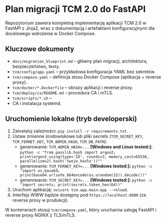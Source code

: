 # Plan migracji TCM 2.0 do FastAPI

Repozytorium zawiera kompletną implementację aplikacji TCM 2.0 w FastAPI z Jinja2, wraz z dokumentacją i artefaktami konfiguracyjnymi dla docelowego wdrożenia w Docker Compose.

## Kluczowe dokumenty
* `docs/migration_blueprint.md` – główny plan migracji, architektura, bezpieczeństwo, testy.
* `tcm/config/app.yaml` – przykładowa konfiguracja YAML bez sekretów.
* `tcm/compose.yaml` – definicja stosu Docker Compose (aplikacja + reverse proxy).
* `tcm/docker/*.Dockerfile` – obrazy aplikacji i reverse proxy.
* `tcm/deploy/ca/README.md` – procedura CA i mTLS.
* `tcm/scripts/*.sh` – 
* CA i instalacja systemd.

## Uruchomienie lokalne (tryb developerski)
1. Zainstaluj zależności: `pip install -r requirements.txt`.
2. Ustaw zmienne środowiskowe lub pliki secrets (`TCM_SECRET_KEY`, `TCM_FERNET_KEY`, `TCM_ADMIN_HASH`, `TCM_DB_PATH`):
    - generowanie: `TCM_ADMIN_HASH=...` **[Windows and Linux tested:]:** `python -c "from passlib.hash import argon2; print(argon2.using(type='ID', rounds=3, memory_cost=65536, parallelism=2).hash('twoje_hasło'))""`
    - generowanie: `TCM_FERNET_KEY=...` **[Windows tested:]:** `python -c "import os,base64; print(base64.urlsafe_b64encode(os.urandom(32)).decode())"`
    - generowanie: `TCM_SECRET_KEY=...` **[Windows tested:]:** `python -c "import secrets; print(secrets.token_hex(64))"`
4. Uruchom aplikację: `uvicorn tcm.app.main:app --reload`.
4. Interfejs WWW będzie dostępny pod `https://localhost:8000` (za reverse proxy w produkcji).

W kontenerach stosuj `tcm/compose.yaml`, który uruchamia usługę FastAPI i reverse proxy NGINX z TLS/mTLS.
